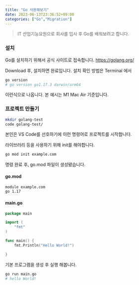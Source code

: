 ```yaml
---
title: "Go 사용해보기"
date: 2023-06-13T23:36:52+09:00
categories: ["Go","Migration"]
---
```

> IT 산업기능요원으로 회사를 입사 후 Go를 배워보려고 합니다.

### 설치

Go를 설치하기 위해서 공식 사이트로 접속합니다.
https://golang.org/

Download 후, 설치하면 완료입니다.
설치 확인 방법은 Terminal 에서
```bash
go version
# go version go1.17.3 darwin/arm64
```
이런식으로 나옵니다.
본 예시는 M1 Mac Air 기준입니다.

### 프로젝트 만들기
```bash
mkdir golang-test
code golang-test/
```
본인은 VS Code를 선호하기에 이런 명령어로 프로젝트를 시작합니다.

라이브러리 등을 사용하기 위해 init를 해야합니다.
```bash
go mod init example.com
```
명령 완료 후, go.mod 파일이 생성됐습니다.

#### go.mod
```txt
module example.com
go 1.17
```
#### main.go
```go
package main

import (
	"fmt"
)

func main() {
	fmt.Println("Hello World!")

}
```

기본 프로그램을 생성 후 실행 해봅니다.
```bash
go run main.go
# hello World!
```


